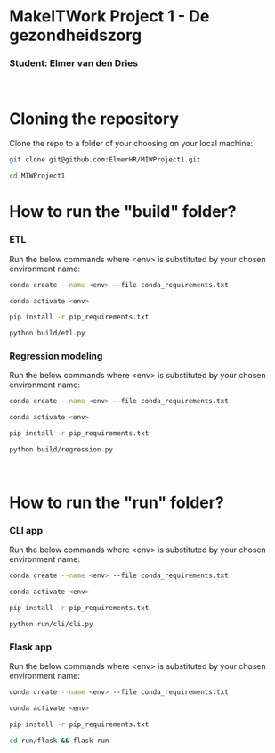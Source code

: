 # MakeITWork Project 1 - De gezondheidszorg
### Student: Elmer van den Dries
<br>

# Cloning the repository
Clone the repo to a folder of your choosing on your local machine:

```bash
git clone git@github.com:ElmerHR/MIWProject1.git

cd MIWProject1
```

# How to run the "build" folder?
### **ETL**
Run the below commands where \<env> is substituted by your chosen environment name:
```bash
conda create --name <env> --file conda_requirements.txt

conda activate <env>

pip install -r pip_requirements.txt

python build/etl.py
```
### **Regression modeling**
Run the below commands where \<env> is substituted by your chosen environment name:
```bash
conda create --name <env> --file conda_requirements.txt

conda activate <env>

pip install -r pip_requirements.txt

python build/regression.py
```
<br>

# How to run the "run" folder?
### **CLI app**
Run the below commands where \<env> is substituted by your chosen environment name:
```bash
conda create --name <env> --file conda_requirements.txt

conda activate <env>

pip install -r pip_requirements.txt

python run/cli/cli.py
```

### **Flask app**
Run the below commands where \<env> is substituted by your chosen environment name:
```bash
conda create --name <env> --file conda_requirements.txt

conda activate <env>

pip install -r pip_requirements.txt

cd run/flask && flask run
```

